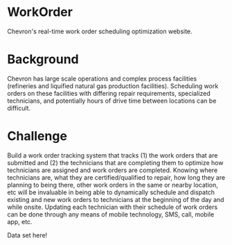 # WorkOrder
Chevron's real-time work order scheduling optimization website.

# Background
Chevron has large scale operations and complex process facilities (refineries and liquified natural gas production facilities). Scheduling work orders on these facilities with differing repair requirements, specialized technicians, and potentially hours of drive time between locations can be difficult.

# Challenge
Build a work order tracking system that tracks (1) the work orders that are submitted and (2) the technicians that are completing them to optimize how technicians are assigned and work orders are completed. Knowing where technicians are, what they are certified/qualified to repair, how long they are planning to being there, other work orders in the same or nearby location, etc will be invaluable in being able to dynamically schedule and dispatch existing and new work orders to technicians at the beginning of the day and while onsite. Updating each technician with their schedule of work orders can be done through any means of mobile technology, SMS, call, mobile app, etc.

Data set here!